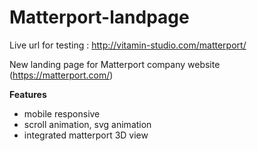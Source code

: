 # Matterport-landpage
Live url for testing : http://vitamin-studio.com/matterport/

New landing page for Matterport company website (https://matterport.com/)

**Features**
- mobile responsive
- scroll animation, svg animation
- integrated matterport 3D view
